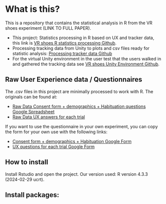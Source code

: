 # What is this?
This is a repository that contains the statistical analysis in R from the VR shoes experiment (LINK TO FULL PAPER).

- This project: Statistics processing in R based on UX and tracker data, this link is [VR shoes R statistics processing Github](https://github.com/AlexisDerumigny/Reproducibility-VR-Project).
- Processing tracking data from Unity to plots and csv files ready for statistic analysis: [Processing tracker data Github](https://github.com/AmberElferink/VRshoesDataProcessing)
- For the virtual Unity environment in the user test that the users walked in and gathered the tracking data see [VR shoes Unity Environment Github](https://github.com/AmberElferink/LocomotionEvaluation).

## Raw User Experience data / Questionnaires
The .csv files in this project are minimally processed to work with R. The originals can be found at:

- [Raw Data Consent form + demographics + Habituation questions Google Spreadsheet](https://docs.google.com/spreadsheets/d/18L1FDxcECkfh0YWAIcpaJXAqzQvc4uHcm83MKERbGXg/edit?usp=sharing)
- [Raw Data UX answers for each trial](https://docs.google.com/spreadsheets/d/1mwZUULM_gU6-xjh3AGX8X6qKFkpROcqetkRowhyOwM8/edit?usp=sharing)


If you want to use the questionnaire in your own experiment, you can copy the form for your own use with the following links:
- [Consent form + demographics + Habituation Google Form ](https://docs.google.com/forms/d/16HUnzGaGV9iMNdykEuPBm8y9UqQQHBMW23HlNOklhPY/copy)
- [UX questions for each trial Google Form](https://docs.google.com/forms/d/1SUaqCdrhtiCeiOQPW767yPz0z7UIzTfgg31t2_o47Wo/copy)


## How to install
Install Rstudio and open the project.
Our version used: R version 4.3.3 (2024-02-29 ucrt).

Install packages:
- 
